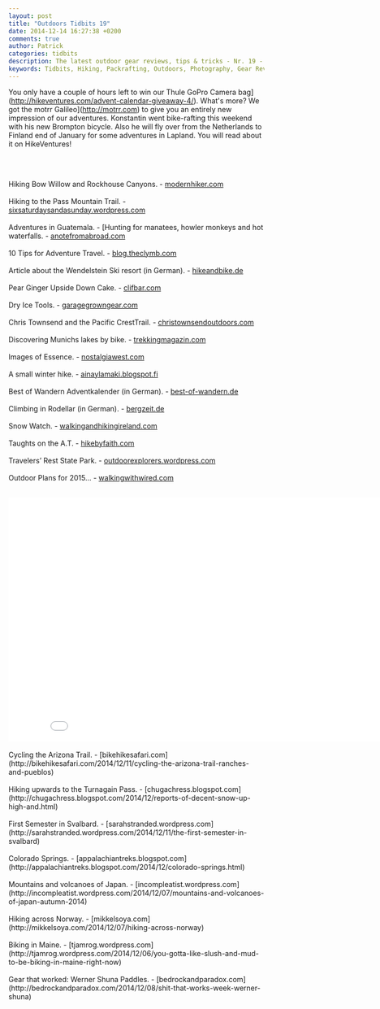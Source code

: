 ```yaml
---
layout: post
title: "Outdoors Tidbits 19"
date: 2014-12-14 16:27:38 +0200
comments: true
author: Patrick
categories: tidbits
description: The latest outdoor gear reviews, tips & tricks - Nr. 19 - #outdoorstidbits
keywords: Tidbits, Hiking, Packrafting, Outdoors, Photography, Gear Reviews
---
```

You only have a couple of hours left to win our Thule GoPro Camera bag](http://hikeventures.com/advent-calendar-giveaway-4/). What's more? We got the motrr Galileo](http://motrr.com) to give you an entirely new impression of our adventures. Konstantin went bike-rafting this weekend with his new Brompton bicycle. Also he will fly over from the Netherlands to Finland end of January for some adventures in Lapland. You will read about it on HikeVentures!
 <!--more--><br><br>
Hiking Bow Willow and Rockhouse Canyons. - [modernhiker.com](http://www.modernhiker.com/2014/12/08/hiking-bow-willow-and-rockhouse-canyons-anza-borrego-desert-state-park)
<br><br>
Hiking to the Pass Mountain Trail. - [sixsaturdaysandasunday.wordpress.com](http://sixsaturdaysandasunday.wordpress.com/2014/12/12/pass-mountain-trail)
<br><br>
Adventures in Guatemala. - [Hunting for manatees, howler monkeys and hot waterfalls. - [anotefromabroad.com](http://anotefromabroad.com/2014/12/12/guatemala-hunting-for-manatees-howler-monkeys-and-hot-waterfalls)
<br><br>
10 Tips for Adventure Travel. - [blog.theclymb.com](http://blog.theclymb.com/passions/places-and-adventure-travel/10-tips-adventure-travel/)
<br><br>
Article about the Wendelstein Ski resort (in German). - [hikeandbike.de](http://hikeandbike.de/2014/08/25/wendelstein-skigebiet/)
<br><br>
Pear Ginger Upside Down Cake. - [clifbar.com](http://bit.ly/CLIFBar_PearGingerCake)
<br><br>
Dry Ice Tools. - [garagegrowngear.com](http://www.garagegrowngear.com/collections/dry-ice-tools)
<br><br>
Chris Townsend and the Pacific CrestTrail. - [christownsendoutdoors.com](http://www.christownsendoutdoors.com/2014/12/the-pacific-crest-trail.html)
<br><br>
Discovering Munichs lakes by bike. - [trekkingmagazin.com](http://www.trekkingmagazin.com/ratgeber/muenchens-seenlandschaft-mit-dem-rad-entdecken)
<br><br>
Images of Essence. - [nostalgiawest.com](http://www.nostalgiawest.com/blog/2014/12/images-of-essence)
<br><br>
A small winter hike. - [ainaylamaki.blogspot.fi](http://ainaylamaki.blogspot.fi/2014/12/pieni-talvinen-retki.html)
<br><br>
Best of Wandern Adventkalender (in German). - [best-of-wandern.de](http://www.best-of-wandern.de/index.php/aktionen/adventskalender/14-12)
<br><br>
Climbing in Rodellar (in German). - [bergzeit.de](http://www.bergzeit.de/magazin/klettern-rodellar-spanien/)
<br><br>
Snow Watch. - [walkingandhikingireland.com](http://www.walkingandhikingireland.com/snow-watch-winter-20142015/)
<br><br>
Taughts on the A.T. - [hikebyfaith.com](http://hikebyfaith.com/2014/12/12/the-a-t-taught-me-to-live-but-its-not-over)
<br><br>
Travelers’ Rest State Park. - [outdoorexplorers.wordpress.com](http://outdoorexplorers.wordpress.com/2014/12/12/winter-ecology-at-travelers-rest-state-park)
<br><br>
Outdoor Plans for 2015... - [walkingwithwired.com](http://www.walkingwithwired.com/2014/12/on-horizon-for-2015.html)
<br><br>
<iframe width="853" height="480" src="//www.youtube.com/embed/evrw94sApUo" frameborder="0" allowfullscreen></iframe>
<br><br>
Cycling the Arizona Trail. - [bikehikesafari.com](http://bikehikesafari.com/2014/12/11/cycling-the-arizona-trail-ranches-and-pueblos)
<br><br>
Hiking upwards to the Turnagain Pass. - [chugachress.blogspot.com](http://chugachress.blogspot.com/2014/12/reports-of-decent-snow-up-high-and.html)
<br><br>
First Semester in Svalbard. - [sarahstranded.wordpress.com](http://sarahstranded.wordpress.com/2014/12/11/the-first-semester-in-svalbard)
<br><br>
Colorado Springs. - [appalachiantreks.blogspot.com](http://appalachiantreks.blogspot.com/2014/12/colorado-springs.html)
<br><br>
Mountains and volcanoes of Japan. - [incompleatist.wordpress.com](http://incompleatist.wordpress.com/2014/12/07/mountains-and-volcanoes-of-japan-autumn-2014)
<br><br>
Hiking across Norway. - [mikkelsoya.com](http://mikkelsoya.com/2014/12/07/hiking-across-norway)
<br><br>
Biking in Maine. - [tjamrog.wordpress.com](http://tjamrog.wordpress.com/2014/12/06/you-gotta-like-slush-and-mud-to-be-biking-in-maine-right-now)
<br><br>
Gear that worked: Werner Shuna Paddles. - [bedrockandparadox.com](http://bedrockandparadox.com/2014/12/08/shit-that-works-week-werner-shuna) 
